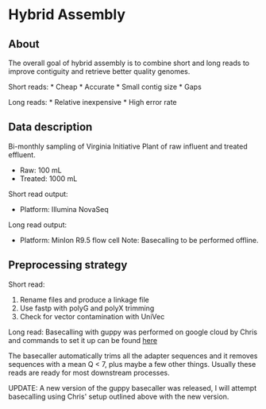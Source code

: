 Hybrid Assembly
================

About
-----

The overall goal of hybrid assembly is to combine short and long reads to improve contiguity and retrieve better quality genomes.

Short reads:
\* Cheap
\* Accurate
\* Small contig size
\* Gaps

Long reads:
\* Relative inexpensive
\* High error rate

Data description
----------------

Bi-monthly sampling of Virginia Initiative Plant of raw influent and treated effluent.

-   Raw: 100 mL
-   Treated: 1000 mL

Short read output:

-   Platform: Illumina NovaSeq

Long read output:

-   Platform: MinIon R9.5 flow cell
    Note: Basecalling to be performed offline.

Preprocessing strategy
----------------------

Short read:
1. Rename files and produce a linkage file
2. Use fastp with polyG and polyX trimming
3. Check for vector contamination with UniVec

Long read:
Basecalling with guppy was performed on google cloud by Chris and commands to set it up can be found <a href="https://gist.github.com/chrisLanderson/3f8443e5ab837c14c2249102343b6587" target="blank_">here</a>

The basecaller automatically trims all the adapter sequences and it removes sequences with a mean Q &lt; 7, plus maybe a few other things. Usually these reads are ready for most downstream processes.

UPDATE: A new version of the guppy basecaller was released, I will attempt basecalling using Chris' setup outlined above with the new version.
